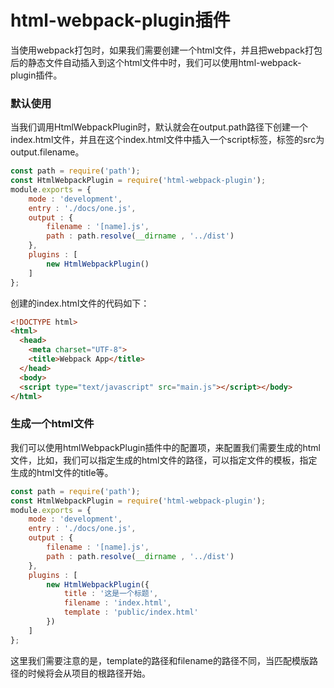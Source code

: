 # html-webpack-plugin插件
当使用webpack打包时，如果我们需要创建一个html文件，并且把webpack打包后的静态文件自动插入到这个html文件中时，我们可以使用html-webpack-plugin插件。

### 默认使用
当我们调用HtmlWebpackPlugin时，默认就会在output.path路径下创建一个index.html文件，并且在这个index.html文件中插入一个script标签，标签的src为output.filename。
```javascript
const path = require('path');
const HtmlWebpackPlugin = require('html-webpack-plugin');
module.exports = {
    mode : 'development',
    entry : './docs/one.js',
    output : {
        filename : '[name].js',
        path : path.resolve(__dirname , '../dist')
    },
    plugins : [
        new HtmlWebpackPlugin()
    ]
};
```
创建的index.html文件的代码如下：

```html
<!DOCTYPE html>
<html>
  <head>
    <meta charset="UTF-8">
    <title>Webpack App</title>
  </head>
  <body>
  <script type="text/javascript" src="main.js"></script></body>
</html>
```
### 生成一个html文件
我们可以使用htmlWebpackPlugin插件中的配置项，来配置我们需要生成的html文件，比如，我们可以指定生成的html文件的路径，可以指定文件的模板，指定生成的html文件的title等。

```javascript
const path = require('path');
const HtmlWebpackPlugin = require('html-webpack-plugin');
module.exports = {
    mode : 'development',
    entry : './docs/one.js',
    output : {
        filename : '[name].js',
        path : path.resolve(__dirname , '../dist')
    },
    plugins : [
        new HtmlWebpackPlugin({
            title : '这是一个标题',
            filename : 'index.html',
            template : 'public/index.html'
        })
    ]
};
```
这里我们需要注意的是，template的路径和filename的路径不同，当匹配模版路径的时候将会从项目的根路径开始。